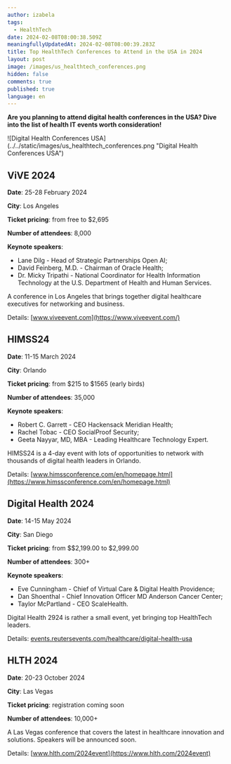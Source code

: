 ```yaml
---
author: izabela
tags:
  - HealthTech
date: 2024-02-08T08:00:38.509Z
meaningfullyUpdatedAt: 2024-02-08T08:00:39.283Z
title: Top HealthTech Conferences to Attend in the USA in 2024
layout: post
image: /images/us_healthtech_conferences.png
hidden: false
comments: true
published: true
language: en
---
```

**Are you planning to attend digital health conferences in the USA? Dive into the list of health IT events worth consideration!**

<div className="image">![Digital Health Conferences USA](../../static/images/us_healthtech_conferences.png "Digital Health Conferences USA")</div>

## ViVE 2024

**Date**: 25-28 February 2024

**City**: Los Angeles

**Ticket pricing**: from free to $2,695

**Number of attendees**: 8,000

**Keynote speakers**: 

* Lane Dilg - Head of Strategic Partnerships Open AI; 
* David Feinberg, M.D. - Chairman of Oracle Health; 
* Dr. Micky Tripathi - National Coordinator for Health Information Technology at the U.S. Department of Health and Human Services.

A conference in Los Angeles that brings together digital healthcare executives for networking and business.

Details: [www.viveevent.com](https://www.viveevent.com/)

## HIMSS24

**Date**: 11-15 March 2024

**City**: Orlando

**Ticket pricing**: from $215 to $1565 (early birds)

**Number of attendees**: 35,000

**Keynote speakers**: 

* Robert C. Garrett - CEO Hackensack Meridian Health; 
* Rachel Tobac - CEO SocialProof Security; 
* Geeta Nayyar, MD, MBA - Leading Healthcare Technology Expert.

HIMSS24 is a 4-day event with lots of opportunities to network with thousands of digital health leaders in Orlando.

Details: [www.himssconference.com/en/homepage.html](https://www.himssconference.com/en/homepage.html)

## Digital Health 2024

**Date**: 14-15 May 2024

**City**: San Diego

**Ticket pricing**: from $$2,199.00 to $2,999.00

**Number of attendees**: 300+

**Keynote speakers**: 

* Eve Cunningham - Chief of Virtual Care & Digital Health Providence; 
* Dan Shoenthal - Chief Innovation Officer MD Anderson Cancer Center; 
* Taylor McPartland - CEO ScaleHealth.

Digital Health 2924 is rather a small event, yet bringing top HealthTech leaders.

Details: [events.reutersevents.com/healthcare/digital-health-usa](https://events.reutersevents.com/healthcare/digital-health-usa)

## HLTH 2024

**Date**: 20-23 October 2024

**City**: Las Vegas

**Ticket pricing**: registration coming soon

**Number of attendees**: 10,000+

A Las Vegas conference that covers the latest in healthcare innovation and solutions. Speakers will be announced soon.

Details: [www.hlth.com/2024event](https://www.hlth.com/2024event)